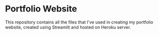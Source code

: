 # Portfolio Website

This repository contains all the files that I've used in creating my portfolio website, created using Streamlit and hosted on Heroku server.
